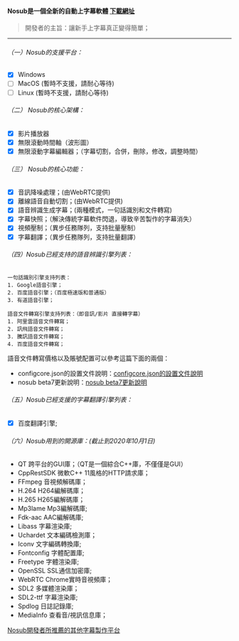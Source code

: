 #### Nosub是一個全新的自動上字幕軟體 [下載網址](https://github.com/patui/Nosub/releases)


>開發者的主旨：讓新手上字幕真正變得簡單；
---

###### （一）Nosub的支援平台：
- [x] Windows
- [ ] MacOS (暫時不支援，請耐心等待)
- [ ] Linux (暫時不支援，請耐心等待)

###### （二） Nosub的核心架構：
- [x] 影片播放器
- [x] 無限滾動時間軸（波形圖）
- [x] 無限滾動字幕編輯器；（字幕切割，合併，刪除，修改，調整時間）

###### （三） Nosub的核心功能：
- [x] 音訊降噪處理；(由WebRTC提供)
- [x] 離線語音自動切割；(由WebRTC提供)
- [x] 語音辨識生成字幕；(兩種模式，一句話識別和文件轉寫)
- [x] 字幕快照；（解決傳統字幕軟件閃退，導致辛苦製作的字幕消失）
- [x] 視頻壓制；（異步任務隊列，支持批量壓制）
- [x] 字幕翻譯；（異步任務隊列，支持批量翻譯）

###### （四）Nosub已經支持的語音辨識引擎列表：
```
一句話識別引擎支持列表：
1. Google語音引擎；
2. 百度語音引擎；（百度極速版和普通版）
3. 有道語音引擎；

語音文件轉寫引擎支持列表：（即音訊/影片 直接轉字幕）
1. 阿里雲語音文件轉寫；
2. 訊飛語音文件轉寫；
3. 騰訊語音文件轉寫；
4. 百度語音文件轉寫；
```

語音文件轉寫價格以及賬號配置可以參考這篇下面的兩個：
- configcore.json的設置文件說明：[configcore.json的設置文件說明](https://github.com/patui/Nosub/blob/master/configcore.md)
- nosub beta7更新說明：[nosub beta7更新說明](https://github.com/patui/Nosub/releases/tag/1.0beta7)

###### （五）Nosub已經支援的字幕翻譯引擎列表：
- [x] 百度翻譯引擎;

###### （六）Nosub用到的開源庫：(截止到2020年10月1日)
- QT 跨平台的GUI庫；（QT是一個綜合C++庫，不僅僅是GUI）
- CppRestSDK 微軟C++ 11風格的HTTP請求庫；
- FFmpeg 音視頻解碼庫；
- H.264  H264編解碼庫；
- H.265  H265編解碼庫；
- Mp3lame Mp3編解碼庫;
- Fdk-aac AAC編解碼庫;
- Libass 字幕渲染庫;
- Uchardet 文本編碼檢測庫；
- Iconv   文字編碼轉換庫;
- Fontconfig 字體配置庫;
- Freetype   字體渲染庫;
- OpenSSL SSL通信加密庫;
- WebRTC Chrome實時音視頻庫；
- SDL2 多媒體渲染庫；
- SDL2-ttf 字幕渲染庫;
- Spdlog 日誌記錄庫;
- MediaInfo 查看音/視訊信息庫；


[Nosub開發者所推薦的其他字幕製作平台](https://github.com/patui/Nosub/blob/master/推荐的字幕制作平台.md)

